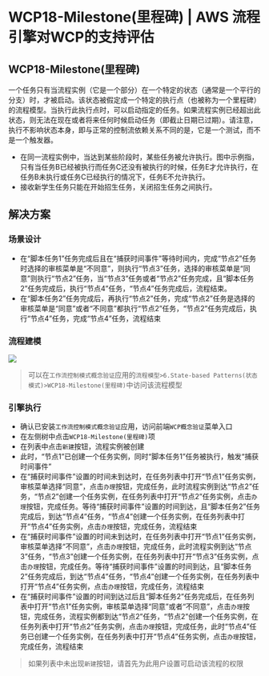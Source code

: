 # WCP18-Milestone(里程碑) | AWS 流程引擎对WCP的支持评估

## WCP18-Milestone(里程碑)

一个任务只有当流程实例（它是一个部分）在一个特定的状态（通常是一个平行的分支）时，才被启动。该状态被假定成一个特定的执行点（也被称为一个里程碑）的流程模型。当执行此执行点时，可以启动指定的任务。如果流程实例已经超出此状态，则无法在现在或者将来任何时候启动任务（即截止日期已过期）。请注意，执行不影响状态本身，即与正常的控制流依赖关系不同的是，它是一个测试，而不是一个触发器。

  * 在同一流程实例中，当达到某些阶段时，某些任务被允许执行。图中示例指，只有当任务B已经被执行而任务C还没有被执行的时候，任务E才允许执行，在任务B未执行或任务C已经执行的情况下，任务E不允许执行。
  * 接收新学生任务只能在开始招生任务，关闭招生任务之间执行。

## 解决方案

### 场景设计

  * 在“脚本任务1”任务完成后且在“捕获时间事件”等待时间内，完成“节点2”任务时选择的审核菜单是“不同意”，则执行“节点3”任务，选择的审核菜单是“同意”则执行“节点2”任务，当“节点3”任务或者“节点2”任务完成，且“脚本任务2”任务完成后，执行“节点4”任务，“节点4”任务完成后，流程结束。
  * 在“脚本任务2”任务完成后，再执行“节点2”任务，完成“节点2”任务是选择的审核菜单是“同意”或者“不同意”都执行“节点2”任务，“节点2”任务完成后，执行“节点4”任务，完成“节点4”任务，流程结束

### 流程建模

![](https://docs.awspaas.com/reference-guide/aws-paas-wcp-reference-guide/part6/wcp18-process-model.png)

> 可以在`工作流控制模式概念验证`应用的`流程模型>6.State-based Patterns(状态模式)>WCP18-Milestone(里程碑)`中访问该流程模型

### 引擎执行

  * 确认已安装`工作流控制模式概念验证`应用，访问前端`WCP概念验证`菜单入口
  * 在左侧树中点击`WCP18-Milestone(里程碑)`项
  * 在列表中点击`新建`按钮，流程实例被创建
  * 此时，“节点1”已创建一个任务实例，同时“脚本任务1”任务被执行，触发“捕获时间事件”
  * 在“捕获时间事件”设置的时间未到达时，在任务列表中打开“节点1”任务实例，审核菜单选择“同意”，点击`办理`按钮，完成任务，此时流程实例到达“节点2”任务，“节点2”创建一个任务实例，在任务列表中打开“节点2”任务实例，点击`办理`按钮，完成任务。等待“捕获时间事件”设置的时间到达，且“脚本任务2”任务完成后，到达“节点4”任务，“节点4”创建一个任务实例，在任务列表中打开“节点4”任务实例，点击`办理`按钮，完成任务，流程结束
  * 在“捕获时间事件”设置的时间未到达时，在任务列表中打开“节点1”任务实例，审核菜单选择“不同意”，点击`办理`按钮，完成任务，此时流程实例到达“节点3”任务，“节点3”创建一个任务实例，在任务列表中打开“节点3”任务实例，点击`办理`按钮，完成任务。等待“捕获时间事件”设置的时间到达，且“脚本任务2”任务完成后，到达“节点4”任务，“节点4”创建一个任务实例，在任务列表中打开“节点4”任务实例，点击`办理`按钮，完成任务，流程结束
  * 在“捕获时间事件”设置的时间到达过后且“脚本任务2”任务完成后，在任务列表中打开“节点1”任务实例，审核菜单选择“同意”或者“不同意”，点击`办理`按钮，完成任务，流程实例都到达“节点2”任务，“节点2”创建一个任务实例，在任务列表中打开“节点2”任务实例，点击`办理`按钮，完成任务，此时“节点4”任务已创建一个任务实例，在任务列表中打开“节点4”任务实例，点击`办理`按钮，完成任务，流程结束

> 如果列表中未出现`新建`按钮，请首先为此用户设置可启动该流程的权限